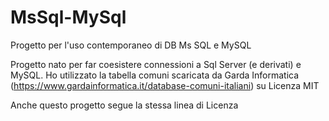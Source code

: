 # MsSql-MySql
Progetto per l'uso contemporaneo di DB Ms SQL e MySQL

Progetto nato per far coesistere connessioni a Sql Server (e derivati) e MySQL. Ho utilizzato la tabella comuni scaricata da Garda Informatica (https://www.gardainformatica.it/database-comuni-italiani) su Licenza MIT

Anche questo progetto segue la stessa linea di Licenza
